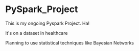 # PySpark_Project

This is my ongoing Pyspark Project. Ha!

It's on a dataset in healthcare

Planning to use statistical techniques like Bayesian Networks
